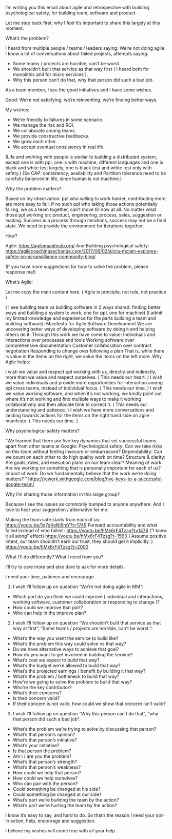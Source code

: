 I’m writing you this email about agile and retrospective with building psychological safety, for building team, software and product.
 
Let me step back first, why I feel it’s important to share this largely at this moment.
 
What’s the problem?
 
I heard from multiple people / teams / leaders saying: We’re not doing agile.
I know a lot of conversations about failed projects, attempts saying:
* Some teams / projects are horrible, can’t be worst.
* We shouldn’t built that service as that way first ( I heard both for monolithic and for micro services ).
* Why this person can’t do that, why that person did such a bad job.
 
As a team member, I see the good initiatives and I have some wishes.
 
Good:
We’re not satisfying, we’re reinventing, we’re finding better ways.
 
My wishes:
* We’re friendly to failures in some scenario.
* We manage the risk and ROI.
* We collaborate among teams.
* We provide constructive feedbacks.
* We grow each other.
* We accept eventual consistency in real life.
 
(Life and working with people is similar to building a distributed system,
except one is with ppl, one is with machine,
different languages and
one is black and white test largely, one is black test and white test only with safety.)
(So CAP: consistency, availability and Partition tolerance need to be carefully balanced in life, since human is not machine.)
 
Why the problem matters?
 
Based on my observation: ppl who willing to work harder, contributing more are more easy to fail.
If no such ppl who taking those actions potentially failing, we as a team together, can’t move till now at all.
No matter what those ppl working on: product, engineering, process, sales, suggestion or leading.
Success is a process through iterations, success may not be a final state.
We need to provide the environment for iterations together.
 
How?
 
Agile: https://agilemanifesto.org/
And Building psychological safety: https://agilecoachingexchange.com/2017/06/02/alicia-mclain-explores-safety-on-scrumalliance-community-blog/
 
(If you have more suggestions for how to solve the problem, please response me!)
 
What’s Agile:
 
Let me copy the main content here. ( Agile is principle, not rule, not practice )
 
( I see building team vs building software in 2 ways shared:
finding better ways and building a system to work, one for ppl, one for machine)
(I admit my limited knowledge and experience for the parts building a team and building software):
Manifesto for Agile Software Development
We are uncovering better ways of developing
software by doing it and helping others do it.
Through this work we have come to value:
Individuals and interactions over processes and tools
Working software over comprehensive documentation
Customer collaboration over contract negotiation
Responding to change over following a plan
That is, while there is value in the items on
the right, we value the items on the left more.
Why Agile helps:
 
I wish we value and respect ppl working with us, directly and indirectly, more than we value and respect ourselves. ( This needs our heart. )
I wish we value individuals and provide more opportunities for interaction among ppl cross teams, instead of individual focus. ( This needs our time. )
I wish we value working software, and when it’s not working,
we kindly point out where it’s not working and find multiple ways to make it working collaboratively
and then allocate time to correct it. ( This needs our understanding and patience. )
I wish we have more conversations and landing towards actions for the items on the right hand side on agile manifesto. ( This needs our time. )
 
Why psychological safety matters?
 
“We learned that there are five key dynamics that set successful teams apart from other teams at Google:
Psychological safety: Can we take risks on this team without feeling insecure or embarrassed?
Dependability: Can we count on each other to do high quality work on time?
Structure & clarity: Are goals, roles, and execution plans on our team clear?
Meaning of work: Are we working on something that is personally important for each of us?
Impact of work: Do we fundamentally believe that the work we’re doing matters?
”
https://rework.withgoogle.com/blog/five-keys-to-a-successful-google-team/
 
Why I’m sharing those information in this large group?
 
Because I see the issues as commonly bumped to anyone anywhere.
And I love to hear your suggestion / alternative for me.
 
Making the team safe starts from each of us: https://youtu.be/1q7gKoNI9mY?t=1749
Forward accountability and what failed instead of who failed :
https://youtu.be/hMk6rF4Tzsg?t=1476 (“I knew it all along” effect)
https://youtu.be/hMk6rF4Tzsg?t=1563 ( Assume positive Intent, our team shouldn’t earn our trust, they should get it implicitly. )
https://youtu.be/hMk6rF4Tzsg?t=2000
 
What I’ll do differently? What I need from you?
 
I’ll try to care more and also dare to ask for more details.
 
I need your time, patience and encourage.
 
1. I wish I’ll follow up on question “We’re not doing agile in MM”:
 
* Which part do you think we could improve
( individual and interactions, working software, customer collaboration or responding to change )?
* How could we improve that part?
* Who can help in the improve plan?
 
 
2. I wish I’ll follow up on question “We shouldn’t built that service as that way at first”,
“Some teams / projects are horrible, can’t be worst.”:
 
* What’s the way you want the service to build like?
* What’s the problem this way could solve vs that way?
* Do we have alternative ways to achieve that goal?
* How do you want to get involved in building the service?
* What’s cost we expect to build that way?
* What’s the budget we’re allowed to build that way?
* What’s the projected earnings / benefit by building it that way?
* What’s the problem / bottleneck to build that way?
* How’re we going to solve the problem to build that way?
* Who’re the key contributor?
* What’s their concerns?
* Is their concern valid?
* If their concern is not valid, how could we show that concern isn’t valid?
 
3. I wish I’ll follow up on question “Why this person can’t do that”,
  “why that person did such a bad job”:
 
* What’s the problem we’re trying to solve by discussing that person?
* What’s that person’s opinion?
* What’s that person’s initiative?
* What’s your initiative?
* Is that person the problem?
* Am I / are you the problem?
* What’s that person’s strength?
* What’s that person’s weakness?
* How could we help that person?
* How could we help ourselves?
* Who can pair with the person?
* Could something be changed at his side?
* Could something be changed at our side?
* What’s part we’re building the team by the action?
* What’s part we’re hurting the team by the action?
 
I know it’s easy to say, and hard to do.
So that’s the reason I need your opt-in action, help, encourage and suggestion.
 
I believe my wishes will come true with all your help.
